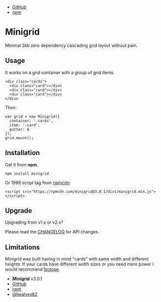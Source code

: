 - [GitHub](https://github.com/henriquea/minigrid)
- [npm](https://www.npmjs.com/package/minigrid)

# Minigrid

Minimal 2kb zero dependency cascading grid layout without pain.

## Usage

It works on a grid container with a group of grid items.

```
<div class="cards">
  <div class="card"></div>
  <div class="card"></div>
  <div class="card"></div>
</div>
```

Then:

```
var grid = new Minigrid({
  container: '.cards',
  item: '.card',
  gutter: 6
});
grid.mount();
```

## Installation

Get it from <strong>npm</strong>.

```
npm install minigrid
```

Or 1998 script tag from [npmcdn](https://npmcdn.com/minigrid@3.0.1/dist/minigrid.min.js):

```
<script src="https://npmcdn.com/minigrid@3.0.1/dist/minigrid.min.js"></script>
```

## Upgrade

Upgrading from v1.x or v2.x?

Please read the [CHANGELOG](https://github.com/henriquea/minigrid/blob/master/CHANGELOG.md) for API changes.

## Limitations

Minigrid was built having in mind "cards" with same width and different heights. If your cards have different width sizes or you need more power I would recommend [Isotope](http://isotope.metafizzy.co/).

- **Minigrid** v3.0.1
- [GitHub](https://github.com/henriquea/minigrid)
- [npm](https://www.npmjs.com/package/minigrid)
- [@healves82](https://twitter.com/healves82)
